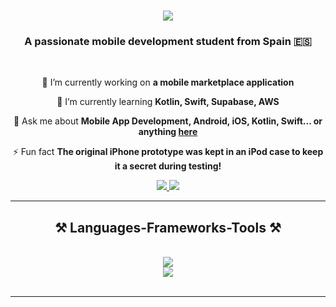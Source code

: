 <h1 align="center">
    <img src="https://readme-typing-svg.herokuapp.com/?font=Roboto+Slab&size=35&center=true&vCenter=true&width=500&height=70&duration=4000&lines=Hi+There!+👋;+I'm+Maroua+Ezzaki!;" />
</h1>

<h3 align="center">A passionate mobile development student from Spain 🇪🇸</h3>

<br/>

<div align="center">
 
 🔭 I’m currently working on **a mobile marketplace application**
 
 🌱 I’m currently learning **Kotlin, Swift, Supabase, AWS**

💬 Ask me about **Mobile App Development, Android, iOS, Kotlin, Swift... or anything [here](https://github.com/marouaEzzaki/marouaEzzaki/issues)**

⚡ Fun fact **The original iPhone prototype was kept in an iPod case to keep it a secret during testing!**

</div>


<div align="center"> 
  <a href="mailto:marouaezzaki23@gmail.com">
    <img src="https://img.shields.io/badge/Gmail-333333?style=for-the-badge&logo=gmail&logoColor=red" />
  </a>
  <a href="www.linkedin.com/in/marouaezzakikadmiri" target="_blank">
    <img src="https://img.shields.io/badge/LinkedIn-0077B5?style=for-the-badge&logo=linkedin&logoColor=white" target="_blank" />
  </a>

</div>

<hr/>

<h2 align="center">⚒️ Languages-Frameworks-Tools ⚒️</h2>
<br/>
<div align="center">
    <img src="https://skillicons.dev/icons?i=java,kotlin,swift,react,androidstudio,xcode,docker,html,css,git,github" /><br>
    <img src="https://skillicons.dev/icons?i=python,javascript,typescript,php,mysql,firebase,tailwind,mui,bootstrap,nodejs,express,mongodb" /><br>
</div>

<br/>
<hr/>



 
<!--
**marouaEzzaki/marouaEzzaki** is a ✨ _special_ ✨ repository because its `README.md` (this file) appears on your GitHub profile.

Here are some ideas to get you started:

- 🔭 I’m currently working on ...
- 🌱 I’m currently learning ...
- 👯 I’m looking to collaborate on ...
- 🤔 I’m looking for help with ...
- 💬 Ask me about ...
- 📫 How to reach me: ...
- 😄 Pronouns: ...
- ⚡ Fun fact: ...
-->
